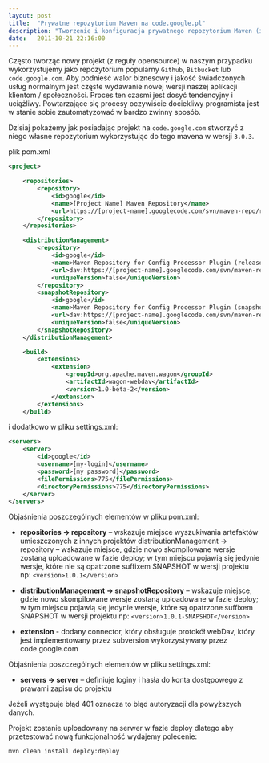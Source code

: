 ```yaml
---
layout: post
title:  "Prywatne repozytorium Maven na code.google.pl"
description: "Tworzenie i konfiguracja prywatnego repozytorium Maven (in Polish)"
date:   2011-10-21 22:16:00
---
```

Często tworząc nowy projekt (z reguły opensource) w naszym przypadku wykorzystujemy jako repozytorium popularny ```Github```, ```Bitbucket``` lub  ```code.google.com```. Aby podnieść walor biznesowy i jakość świadczonych usług normalnym jest częste wydawanie nowej wersji naszej aplikacji klientom / społeczności. Proces ten czasmi jest dosyć tendencyjny i uciążliwy. Powtarzające się procesy oczywiście dociekliwy programista jest w stanie sobie zautomatyzować w bardzo zwinny sposób.

Dzisiaj pokażemy jak posiadając projekt na ```code.google.com``` stworzyć z niego własne repozytorium wykorzystując do tego mavena w wersji ```3.0.3```.

plik pom.xml

```xml
<project>

	<repositories>
		<repository>
			<id>google</id>
			<name>[Project Name] Maven Repository</name>
			<url>https://[project-name].googlecode.com/svn/maven-repo/releases</url>
		</repository>
	</repositories>

	<distributionManagement>
		<repository>
			<id>google</id>
			<name>Maven Repository for Config Processor Plugin (releases)</name>
			<url>dav:https://[project-name].googlecode.com/svn/maven-repo/releases</url>
			<uniqueVersion>false</uniqueVersion>
		</repository>
		<snapshotRepository>
			<id>google</id>
			<name>Maven Repository for Config Processor Plugin (snapshots)</name>
			<url>dav:https://[project-name].googlecode.com/svn/maven-repo/snapshots</url>
			<uniqueVersion>false</uniqueVersion>
		</snapshotRepository>
	</distributionManagement>

	<build>
		<extensions>
			<extension>
				<groupId>org.apache.maven.wagon</groupId>
				<artifactId>wagon-webdav</artifactId>
				<version>1.0-beta-2</version>
			</extension>
		</extensions>
	</build>
```

i dodatkowo w pliku settings.xml:

```xml
<servers>
	<server>
		<id>google</id>
		<username>[my-login]</username>
		<password>[my password]</password>
		<filePermissions>775</filePermissions>
		<directoryPermissions>775</directoryPermissions>
	</server>
</servers>
```

Objaśnienia poszczególnych elementów w pliku pom.xml:

 * **repositories -> repository** – wskazuje miejsce wyszukiwania artefaktów umieszczonych z innych projektów
distributionManagement -> repository – wskazuje miejsce, gdzie nowo skompilowane wersje zostaną uploadowane w fazie deploy; w tym miejscu pojawią się jedynie wersje, które nie są opatrzone suffixem SNAPSHOT w wersji projektu np: ``` <version>1.0.1</version> ```

 * **distributionManagement -> snapshotRepository** – wskazuje miejsce, gdzie nowo skompilowane wersje zostaną uploadowane w fazie deploy; w tym miejscu pojawią się jedynie wersje, które są opatrzone suffixem SNAPSHOT w wersji projektu np: ``` <version>1.0.1-SNAPSHOT</version> ```
 * **extension** - dodany connector, który obsługuje protokół webDav, który jest implementowany przez subversion wykorzystywany przez code.google.com

Objaśnienia poszczególnych elementów w pliku settings.xml:

 * **servers -> server** – definiuje loginy i hasła do konta dostępowego z prawami zapisu do projektu
 

Jeżeli występuje błąd 401 oznacza to błąd autoryzacji dla powyższych danych.

Projekt zostanie uploadowany na serwer w fazie deploy dlatego aby przetestować nową funkcjonalność wydajemy polecenie:

``` mvn clean install deploy:deploy ```
